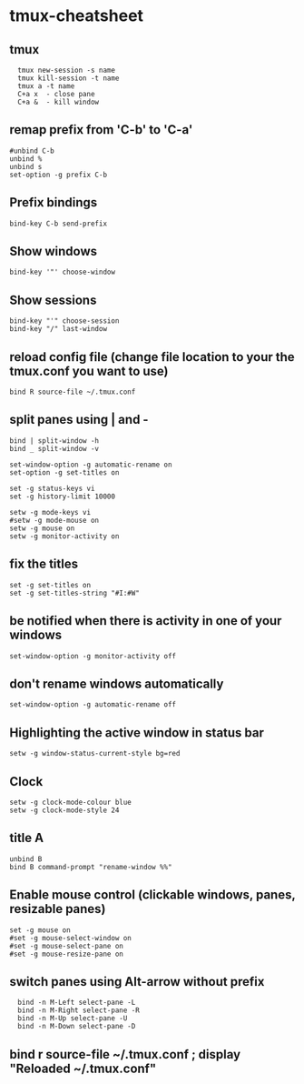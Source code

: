 # tmux-cheatsheet

## tmux
      tmux new-session -s name
      tmux kill-session -t name
      tmux a -t name
      C+a x  - close pane
      C+a &  - kill window

## remap prefix from 'C-b' to 'C-a'
    #unbind C-b
    unbind %
    unbind s
    set-option -g prefix C-b

## Prefix bindings
    bind-key C-b send-prefix

## Show windows
    bind-key '"' choose-window

## Show sessions
    bind-key "'" choose-session
    bind-key "/" last-window

## reload config file (change file location to your the tmux.conf you want to use)
    bind R source-file ~/.tmux.conf

## split panes using | and -
    bind | split-window -h
    bind _ split-window -v

    set-window-option -g automatic-rename on
    set-option -g set-titles on

    set -g status-keys vi
    set -g history-limit 10000

    setw -g mode-keys vi
    #setw -g mode-mouse on
    setw -g mouse on
    setw -g monitor-activity on

## fix the titles
    set -g set-titles on
    set -g set-titles-string "#I:#W"

## be notified when there is activity in one of your windows
    set-window-option -g monitor-activity off

## don't rename windows automatically
    set-window-option -g automatic-rename off

## Highlighting the active window in status bar
    setw -g window-status-current-style bg=red

## Clock
    setw -g clock-mode-colour blue
    setw -g clock-mode-style 24

## title A
    unbind B
    bind B command-prompt "rename-window %%"

## Enable mouse control (clickable windows, panes, resizable panes)
    set -g mouse on
    #set -g mouse-select-window on
    #set -g mouse-select-pane on
    #set -g mouse-resize-pane on

## switch panes using Alt-arrow without prefix
      bind -n M-Left select-pane -L
      bind -n M-Right select-pane -R
      bind -n M-Up select-pane -U
      bind -n M-Down select-pane -D

## bind r source-file ~/.tmux.conf \; display "Reloaded ~/.tmux.conf"
